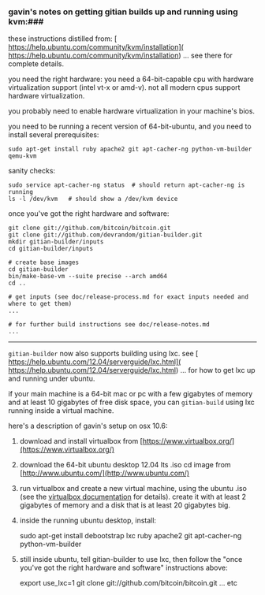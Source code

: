 ### gavin's notes on getting gitian builds up and running using kvm:###

these instructions distilled from:
[  https://help.ubuntu.com/community/kvm/installation](  https://help.ubuntu.com/community/kvm/installation)
... see there for complete details.

you need the right hardware: you need a 64-bit-capable cpu with hardware virtualization support (intel vt-x or amd-v). not all modern cpus support hardware virtualization.

you probably need to enable hardware virtualization in your machine's bios.

you need to be running a recent version of 64-bit-ubuntu, and you need to install several prerequisites:

	sudo apt-get install ruby apache2 git apt-cacher-ng python-vm-builder qemu-kvm

sanity checks:

	sudo service apt-cacher-ng status  # should return apt-cacher-ng is running
	ls -l /dev/kvm   # should show a /dev/kvm device


once you've got the right hardware and software:

    git clone git://github.com/bitcoin/bitcoin.git
    git clone git://github.com/devrandom/gitian-builder.git
    mkdir gitian-builder/inputs
    cd gitian-builder/inputs

    # create base images
    cd gitian-builder
    bin/make-base-vm --suite precise --arch amd64
    cd ..

    # get inputs (see doc/release-process.md for exact inputs needed and where to get them)
    ...

    # for further build instructions see doc/release-notes.md
    ...

---------------------

`gitian-builder` now also supports building using lxc. see
[  https://help.ubuntu.com/12.04/serverguide/lxc.html](  https://help.ubuntu.com/12.04/serverguide/lxc.html)
... for how to get lxc up and running under ubuntu.

if your main machine is a 64-bit mac or pc with a few gigabytes of memory
and at least 10 gigabytes of free disk space, you can `gitian-build` using
lxc running inside a virtual machine.

here's a description of gavin's setup on osx 10.6:

1. download and install virtualbox from [https://www.virtualbox.org/](https://www.virtualbox.org/)

2. download the 64-bit ubuntu desktop 12.04 lts .iso cd image from
   [http://www.ubuntu.com/](http://www.ubuntu.com/)

3. run virtualbox and create a new virtual machine, using the ubuntu .iso (see the [virtualbox documentation](https://www.virtualbox.org/wiki/documentation) for details). create it with at least 2 gigabytes of memory and a disk that is at least 20 gigabytes big.

4. inside the running ubuntu desktop, install:

	sudo apt-get install debootstrap lxc ruby apache2 git apt-cacher-ng python-vm-builder

5. still inside ubuntu, tell gitian-builder to use lxc, then follow the "once you've got the right hardware and software" instructions above:

	export use_lxc=1
	git clone git://github.com/bitcoin/bitcoin.git
	... etc
